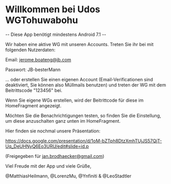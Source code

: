 # Willkommen bei Udos WGTohuwabohu
-- Diese App benötigt mindestens Android 7.1 --

Wir haben eine aktive WG mit unseren Accounts.
Treten Sie ihr bei mit folgenden Nutzerdaten:

Email: jerome.boateng@jb.com

Passwort: JB-besterMann


... oder erstellen Sie einen eigenen Account (Email-Verificationen sind deaktiviert, Sie können also Müllmails benutzen)
und treten der WG mit dem Beitrittscode "123456" bei.

Wenn Sie eigene WGs erstellen, wird der Beitrittcode für diese im HomeFragment angezeigt.

Möchten Sie die Benachrichtigungen testen, so finden Sie die Einstellung, um diese anzuschalten ganz unten im HomeFragment.

Hier finden sie nochmal unsere Präsentation:

https://docs.google.com/presentation/d/1oM-bZTph8DtzXmhTUjJS57QjT-Uq_DeUHNyQ6Eo3URU/edit#slide=id.p

(Freigegeben für jan.brodhaecker@gmail.com)

Viel Freude mit der App und viele Grüße,

@MatthiasHeilmann, @LorenzMu, @Ynfiniti & @LeoStadtler

